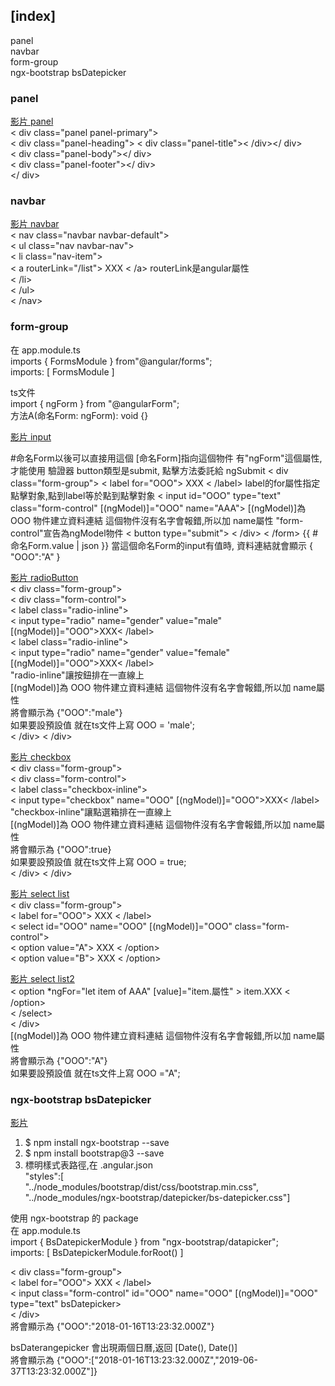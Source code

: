 ## [index]   
panel  
navbar  
form-group   
ngx-bootstrap bsDatepicker  




### panel  
[影片 panel](https://youtu.be/tPySwBVmGvg?list=PL6n9fhu94yhXwcl3a6rIfAI7QmGYIkfK5)  
< div class="panel panel-primary">  
< div class="panel-heading"> < div class="panel-title">< /div></ div>  
< div class="panel-body"></ div>  
< div class="panel-footer"></ div>  
</ div>  

### navbar  
[影片 navbar](https://youtu.be/pcOaAU_iaD4?list=PL6n9fhu94yhXwcl3a6rIfAI7QmGYIkfK5)  
< nav class="navbar navbar-default">  
< ul class="nav navbar-nav">  
< li class="nav-item">  
< a routerLink="/list"> XXX < /a>  routerLink是angular屬性  
< /li>  
< /ul>  
< /nav>  

### form-group   
在 app.module.ts   
imports { FormsModule } from"@angular/forms";  
imports: [ FormsModule ]  

ts文件  
import { ngForm } from "@angularForm";  
方法A(命名Form: ngForm): void {}  

[影片 input](https://youtu.be/pwQ3L3UFEjk?list=PL6n9fhu94yhXwcl3a6rIfAI7QmGYIkfK5)  
<form #命名Form="ngForm" (ngSubmit)="方法A(命名Form)">  
#命名Form以後可以直接用這個 [命名Form]指向這個物件  
有"ngForm"這個屬性,才能使用 驗證器  
button類型是submit, 點擊方法委託給 ngSubmit  
< div class="form-group">  
< label for="OOO"> XXX < /label>   
label的for屬性指定點擊對象,點到label等於點到點擊對象  
< input id="OOO" type="text" class="form-control" [(ngModel)]="OOO" name="AAA">    
[(ngModel)]為 OOO 物件建立資料連結  這個物件沒有名字會報錯,所以加 name屬性  
"form-control"宣告為ngModel物件  
< button type="submit">    
< /div> 
< /form>    
{{ #命名Form.value | json }}  
當這個命名Form的input有值時, 資料連結就會顯示 { "OOO":"A" }

[影片 radioButton](https://youtu.be/IjEWmoOHHvM?list=PL6n9fhu94yhXwcl3a6rIfAI7QmGYIkfK5)  
< div class="form-group">  
< div class="form-control">  
< label class="radio-inline">  
< input type="radio" name="gender" value="male" [(ngModel)]="OOO">XXX< /label>  
< label class="radio-inline">  
< input type="radio" name="gender" value="female" [(ngModel)]="OOO">XXX< /label>   
"radio-inline"讓按鈕排在一直線上  
[(ngModel)]為 OOO 物件建立資料連結  這個物件沒有名字會報錯,所以加 name屬性  
將會顯示為  {"OOO":"male"}  
如果要設預設值 就在ts文件上寫 OOO = 'male';  
< /div>  < /div>  

[影片 checkbox](https://youtu.be/3qfzuZBoThI?list=PL6n9fhu94yhXwcl3a6rIfAI7QmGYIkfK5)  
< div class="form-group">  
< div class="form-control">    
< label class="checkbox-inline">    
< input type="checkbox" name="OOO" [(ngModel)]="OOO">XXX< /label>  
"checkbox-inline"讓點選箱排在一直線上  
[(ngModel)]為 OOO 物件建立資料連結  這個物件沒有名字會報錯,所以加 name屬性  
將會顯示為  {"OOO":true}  
如果要設預設值 就在ts文件上寫 OOO = true;  
< /div>  < /div>  

[影片 select list](https://youtu.be/HMK4P_jx0y8?list=PL6n9fhu94yhXwcl3a6rIfAI7QmGYIkfK5)  
< div class="form-group">  
< label for="OOO"> XXX < /label>  
< select id="OOO" name="OOO" [(ngModel)]="OOO" class="form-control">  
< option value="A"> XXX < /option>  
< option value="B"> XXX < /option>  

[影片 select list2](https://youtu.be/4fKa13TTn7E?list=PL6n9fhu94yhXwcl3a6rIfAI7QmGYIkfK5)  
< option *ngFor="let item of AAA" [value]="item.屬性"  > item.XXX < /option>  
< /select>  
< /div>  
[(ngModel)]為 OOO 物件建立資料連結  這個物件沒有名字會報錯,所以加 name屬性  
將會顯示為  {"OOO":"A"}  
如果要設預設值 就在ts文件上寫 OOO ="A";  

### ngx-bootstrap bsDatepicker    
[影片 ](https://youtu.be/edaN6iCcqP4?list=PL6n9fhu94yhXwcl3a6rIfAI7QmGYIkfK5)  
1. $ npm install ngx-bootstrap --save  
2. $ npm install bootstrap@3 --save  
3. 標明樣式表路徑,在 .angular.json  
  "styles":[  
  "../node_modules/bootstrap/dist/css/bootstrap.min.css",  
  "../node_modules/ngx-bootstrap/datepicker/bs-datepicker.css"]  

使用 ngx-bootstrap 的 package  
在 app.module.ts  
import { BsDatepickerModule } from "ngx-bootstrap/datapicker";  
imports: [ BsDatepickerModule.forRoot() ]  

< div class="form-group">  
< label for="OOO"> XXX < /label>  
< input class="form-control" id="OOO" name="OOO" [(ngModel)]="OOO" type="text"  bsDatepicker>  
< /div>  
將會顯示為  {"OOO":"2018-01-16T13:23:32.000Z"}   

bsDaterangepicker 會出現兩個日曆,返回 [Date(), Date()]  
將會顯示為  {"OOO":["2018-01-16T13:23:32.000Z","2019-06-37T13:23:32.000Z"]}   
 
  

  
  
